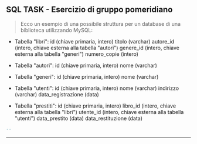 ## SQL TASK - Esercizio di gruppo pomeridiano

> Ecco un esempio di una possibile struttura per un database di una biblioteca utilizzando MySQL:

- Tabella "libri":
  id (chiave primaria, intero)
  titolo (varchar)
  autore_id (intero, chiave esterna alla tabella "autori")
  genere_id (intero, chiave esterna alla tabella "generi")
  numero_copie (intero)

- Tabella "autori":
  id (chiave primaria, intero)
  nome (varchar)

- Tabella "generi":
  id (chiave primaria, intero)
  nome (varchar)

- Tabella "utenti":
  id (chiave primaria, intero)
  nome (varchar)
  indirizzo (varchar)
  data_registrazione (data)

- Tabella "prestiti":
  id (chiave primaria, intero)
  libro_id (intero, chiave esterna alla tabella "libri")
  utente_id (intero, chiave esterna alla tabella "utenti")
  data_prestito (data)
  data_restituzione (data)

```sql
--
```

<hr>
